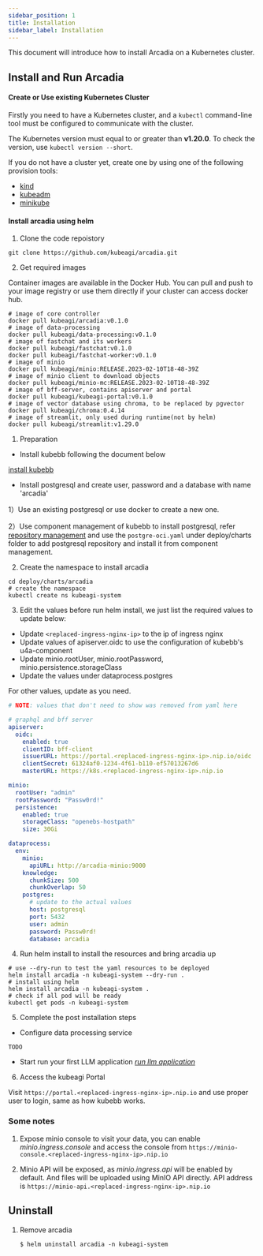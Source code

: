 ```yaml
---
sidebar_position: 1
title: Installation
sidebar_label: Installation
---
```

This document will introduce how to install Arcadia on a Kubernetes cluster.

## Install and Run Arcadia

#### Create or Use existing Kubernetes Cluster

Firstly you need to have a Kubernetes cluster, and a `kubectl` command-line tool must be configured to communicate with the cluster.

The Kubernetes version must equal to or greater than **v1.20.0**. To check the version, use `kubectl version --short`.

If you do not have a cluster yet, create one by using one of the following provision tools:

* [kind](https://kind.sigs.k8s.io/docs/)
* [kubeadm](https://kubernetes.io/docs/admin/kubeadm/)
* [minikube](https://minikube.sigs.k8s.io/)

#### Install arcadia using helm
1. Clone the code repoistory
```shell
git clone https://github.com/kubeagi/arcadia.git
``` 

2. Get required images

Container images are available in the Docker Hub. You can pull and push to your image registry or use them directly if your cluster can access docker hub.
```
# image of core controller
docker pull kubeagi/arcadia:v0.1.0
# image of data-processing
docker pull kubeagi/data-processing:v0.1.0
# image of fastchat and its workers
docker pull kubeagi/fastchat:v0.1.0
docker pull kubeagi/fastchat-worker:v0.1.0
# image of minio
docker pull kubeagi/minio:RELEASE.2023-02-10T18-48-39Z
# image of minio client to download objects
docker pull kubeagi/minio-mc:RELEASE.2023-02-10T18-48-39Z
# image of bff-server, contains apiserver and portal
docker pull kubeagi/kubeagi-portal:v0.1.0
# image of vector database using chroma, to be replaced by pgvector
docker pull kubeagi/chroma:0.4.14
# image of streamlit, only used during runtime(not by helm)
docker pull kubeagi/streamlit:v1.29.0

```
1. Preparation

* Install kubebb following the document below

[install kubebb](http://kubebb.k8s.com.cn/docs/quick-start/quick-install)

* Install postgresql and create user, password and a database with name 'arcadia'

1）Use an existing postgresql or use docker to create a new one.

2）Use component management of kubebb to install postgresql, refer [repository management](http://kubebb.k8s.com.cn/docs/user-guid/repository_anagement) and use the ```postgre-oci.yaml``` under deploy/charts folder to add postgresql repository and install it from component management.

2. Create the namespace to install arcadia
```shell
cd deploy/charts/arcadia
# create the namespace
kubectl create ns kubeagi-system
```

3. Edit the values before run helm install, we just list the required values to update below:

* Update ```<replaced-ingress-nginx-ip>``` to the ip of ingress nginx
* Update values of apiserver.oidc to use the configuration of kubebb's u4a-component
* Update minio.rootUser, minio.rootPassword, minio.persistence.storageClass
* Update the values under dataprocess.postgres

For other values, update as you need.

```yaml
# NOTE: values that don't need to show was removed from yaml here

# graphql and bff server
apiserver:
  oidc:
    enabled: true
    clientID: bff-client
    issuerURL: https://portal.<replaced-ingress-nginx-ip>.nip.io/oidc
    clientSecret: 61324af0-1234-4f61-b110-ef57013267d6
    masterURL: https://k8s.<replaced-ingress-nginx-ip>.nip.io

minio:
  rootUser: "admin"
  rootPassword: "Passw0rd!"
  persistence:
    enabled: true
    storageClass: "openebs-hostpath"
    size: 30Gi

dataprocess:
  env:
    minio:
      apiURL: http://arcadia-minio:9000
    knowledge:
      chunkSize: 500
      chunkOverlap: 50
    postgres:
      # update to the actual values
      host: postgresql
      port: 5432
      user: admin
      password: Passw0rd!
      database: arcadia
```

4. Run helm install to install the resources and bring arcadia up

```shell
# use --dry-run to test the yaml resources to be deployed
helm install arcadia -n kubeagi-system --dry-run .
# install using helm
helm install arcadia -n kubeagi-system .
# check if all pod will be ready
kubectl get pods -n kubeagi-system
```

5. Complete the post installation steps

* Configure data processing service
```
TODO
```

* Start run your first LLM application *[run llm application](./run-llm-application.md)*

6. Access the kubeagi Portal

Visit ```https://portal.<replaced-ingress-nginx-ip>.nip.io``` and use proper user to login, same as how kubebb works.

### Some notes
1. Expose minio console to visit your data, you can enable *minio.ingress.console* and access the console from ```https://minio-console.<replaced-ingress-nginx-ip>.nip.io```

2. Minio API will be exposed, as *minio.ingress.api* will be enabled by default. And files will be uploaded using MinIO API directly. API address is ```https://minio-api.<replaced-ingress-nginx-ip>.nip.io```

## Uninstall

1. Remove arcadia

   ```
   $ helm uninstall arcadia -n kubeagi-system 
   ```
